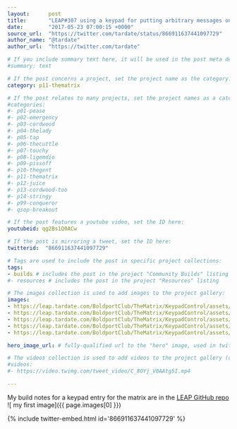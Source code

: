 ```yaml
---
layout:      post
title:       "LEAP#307 using a keypad for putting arbitrary messages on the #BoldportClub Matrix"
date:        "2017-05-23 07:00:15 +0000"
source_url:  "https://twitter.com/tardate/status/866911637441097729"
author_name: "@tardate"
author_url:  "https://twitter.com/tardate"

# If you include summary text here, it will be used in the post meta description instead of an excerpt from the post body
#summary: text

# If the post concerns a project, set the project name as the category:
category: p11-thematrix

# If the post relates to many projects, set the project names as a categories array:
#categories:
#- p01-pease
#- p02-emergency
#- p03-cordwood
#- p04-thelady
#- p05-tap
#- p06-thecuttle
#- p07-touchy
#- p08-ligemdio
#- p09-pissoff
#- p10-thegent
#- p11-thematrix
#- p12-juice
#- p13-cordwood-too
#- p14-stringy
#- p99-conqueror
#- qsop-breakout

# If the post features a youtube video, set the ID here:
youtubeid: qg2Bs1Q0ACw

# If the post is mirroring a tweet, set the ID here:
twitterid:  "866911637441097729"

# Tags are used to include the post in specific project collections:
tags:
- builds # includes the post in the project "Community Builds" listing
#- resources # includes the post in the project "Resources" listing

# The images collection is used to add images to the project gallery:
images:
- https://leap.tardate.com/BoldportClub/TheMatrix/KeypadControl/assets/KeypadControl_build.jpg
- https://leap.tardate.com/BoldportClub/TheMatrix/KeypadControl/assets/KeypadControl_bb.jpg
- https://leap.tardate.com/BoldportClub/TheMatrix/KeypadControl/assets/KeypadControl_schematic.jpg
- https://leap.tardate.com/BoldportClub/TheMatrix/KeypadControl/assets/bright_light_big_city.jpg
- https://leap.tardate.com/BoldportClub/TheMatrix/KeypadControl/assets/bright_matrix.jpg

hero_image_url: # fully-qualified url to the "hero" image, used in twitter cards for example

# The videos collection is used to add videos to the project gallery (currently only mp4):
#videos:
#- https://video.twimg.com/tweet_video/C_8OYj_V0AAtg5I.mp4

---
```


My build notes for a keypad entry for the matrix are in the
[LEAP GitHub repo](https://github.com/tardate/LittleArduinoProjects/tree/master/BoldportClub/TheMatrix/KeypadControl)
![ my first image]({{ page.images[0] }})


{% include twitter-embed.html id='866911637441097729' %}


